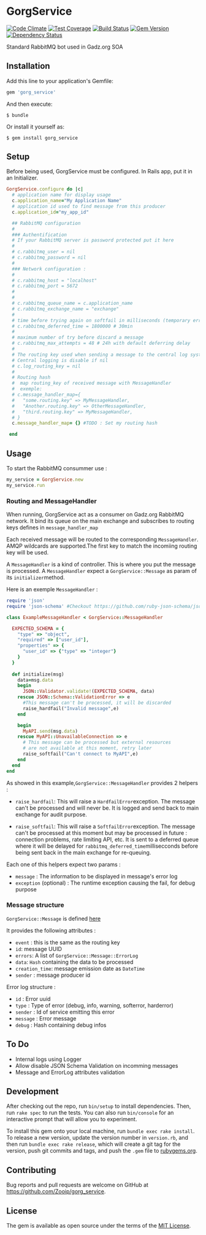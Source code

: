 # GorgService
[![Code Climate](https://codeclimate.com/github/Zooip/gorg_service/badges/gpa.svg)](https://codeclimate.com/github/Zooip/gorg_service) [![Test Coverage](https://codeclimate.com/github/Zooip/gorg_service/badges/coverage.svg)](https://codeclimate.com/github/Zooip/gorg_service/coverage) [![Build Status](https://travis-ci.org/Zooip/gorg_service.svg?branch=master)](https://travis-ci.org/Zooip/gorg_service) [![Gem Version](https://badge.fury.io/rb/gorg_service.svg)](https://badge.fury.io/rb/gorg_service) [![Dependency Status](https://gemnasium.com/badges/github.com/Zooip/gorg_service.svg)](https://gemnasium.com/github.com/Zooip/gorg_service)

Standard RabbitMQ bot used in Gadz.org SOA

## Installation

Add this line to your application's Gemfile:

```ruby
gem 'gorg_service'
```

And then execute:

    $ bundle

Or install it yourself as:

    $ gem install gorg_service

## Setup
  
  Before being used, GorgService must be configured. In Rails app, put it in an Initializer.

```ruby
GorgService.configure do |c|
  # application name for display usage
  c.application_name="My Application Name"
  # application id used to find message from this producer
  c.application_id="my_app_id"

  ## RabbitMQ configuration
  # 
  ### Authentification
  # If your RabbitMQ server is password protected put it here
  #
  # c.rabbitmq_user = nil
  # c.rabbitmq_password = nil
  #  
  ### Network configuration :
  #
  # c.rabbitmq_host = "localhost"
  # c.rabbitmq_port = 5672
  #
  #
  # c.rabbitmq_queue_name = c.application_name
  # c.rabbitmq_exchange_name = "exchange"
  #
  # time before trying again on softfail in milliseconds (temporary error)
  # c.rabbitmq_deferred_time = 1800000 # 30min
  # 
  # maximum number of try before discard a message
  # c.rabbitmq_max_attempts = 48 # 24h with default deferring delay
  #
  # The routing key used when sending a message to the central log system (Hardfail or Warning)
  # Central logging is disable if nil
  # c.log_routing_key = nil
  #
  # Routing hash
  #  map routing_key of received message with MessageHandler 
  #  exemple:
  # c.message_handler_map={
  #   "some.routing.key" => MyMessageHandler,
  #   "Another.routing.key" => OtherMessageHandler,
  #   "third.routing.key" => MyMessageHandler,
  # }
  c.message_handler_map= {} #TODO : Set my routing hash

 end
```

## Usage

To start the RabbitMQ consummer use :
```ruby
my_service = GorgService.new
my_service.run
```
### Routing and MessageHandler
When running, GorgService act as a consumer on Gadz.org RabbitMQ network.
It bind its queue on the main exchange and subscribes to routing keys defines in `message_handler_map`

Each received message will be routed to the corresponding `MessageHandler`. AMQP wildcards are supported.The first key to match the incomiing routing key will be used.

A `MessageHandler` is a kind of controller. This is where you put the message is processed.
A `MessageHandler` expect a `GorgService::Message` as param of its `initializer`method.

Here is an exemple `MessageHandler` :
```ruby
require 'json'
require 'json-schema' #Checkout https://github.com/ruby-json-schema/json-schema

class ExampleMessageHandler < GorgService::MessageHandler

  EXPECTED_SCHEMA = {
    "type" => "object",
    "required" => ["user_id"],
    "properties" => {
      "user_id" => {"type" => "integer"}
    }
  }
  
  def initialize(msg)
    data=msg.data
    begin
      JSON::Validator.validate!(EXPECTED_SCHEMA, data)
    rescue JSON::Schema::ValidationError => e
      #This message can't be processed, it will be discarded
      raise_hardfail("Invalid message",e)
    end

    begin
      MyAPI.send(msg.data)
    rescue MyAPI::UnavailableConnection => e
      # This message can be processed but external resources
      # are not available at this moment, retry later
      raise_softfail("Can't connect to MyAPI",e)
    end
  end
end
```

As showed in this example,`GorgService::MessageHandler` provides 2 helpers :

 - `raise_hardfail`: This will raise a `HardfailError`exception. The message can't be processed and will never be. It is logged and send back to main exchange for audit purpose.

 - `raise_softfail`: This will raise a `SoftfailError`exception. The message can't be processed at this moment but may be processed in future : connection problems, rate limiting API, etc. It is sent to a deferred queue where it will be delayed for `rabbitmq_deferred_time`millisecconds before being sent back in the main exchange for re-queuing.

Each one of this helpers expect two params :

 - `message` : The information to be displayed in message's error log
 - `exception` (optional) : The runtime exception causing the fail, for debug purpose

### Message structure
`GorgService::Message` is defined [here](https://github.com/Zooip/gorg_service/blob/master/lib/gorg_service/message.rb)

It provides the following attributes :

 - `event` : this is the same as the routing key
 - `id`: message UUID
 - `errors`: A list of `GorgService::Message::ErrorLog`
 - `data`: `Hash` containing the data to be processed
 - `creation_time`: message emission date as `DateTime`
 - `sender` : message producer id


Error log structure :

 - `id` : Error uuid
 - `type` : Type of error (debug, info, warning, softerror, harderror)
 - `sender` : Id of service emitting this error
 - `message` : Error message
 - `debug` : Hash containing debug infos

## To Do

 - Internal logs using Logger
 - Allow disable JSON Schema Validation on incomming messages
 - Message and ErrorLog attributes validation

## Development

After checking out the repo, run `bin/setup` to install dependencies. Then, run `rake spec` to run the tests. You can also run `bin/console` for an interactive prompt that will allow you to experiment.

To install this gem onto your local machine, run `bundle exec rake install`. To release a new version, update the version number in `version.rb`, and then run `bundle exec rake release`, which will create a git tag for the version, push git commits and tags, and push the `.gem` file to [rubygems.org](https://rubygems.org).

## Contributing

Bug reports and pull requests are welcome on GitHub at https://github.com/Zooip/gorg_service.


## License

The gem is available as open source under the terms of the [MIT License](http://opensource.org/licenses/MIT).

